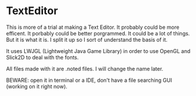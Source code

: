 # TextEditor

This is more of a trial at making a Text Editor. It probably could be more efficent. It porbably could be better porgrammed. It could be a lot of things. But it is what it is. I split it up so I sort of understand the basis of it.

It uses LWJGL (Lightweight Java Game Library) in order to use OpenGL and Slick2D to deal with the fonts.

All files made with it are .noted files. I will change the name later.

BEWARE: open it in terminal or a IDE, don't have a file searching GUI (working on it right now).

